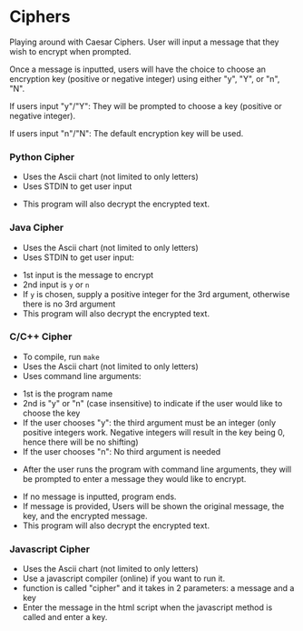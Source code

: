 # Ciphers
Playing around with Caesar Ciphers. User will input a message that they wish to encrypt when prompted.

Once a message is inputted, users will have the choice to choose an encryption key (positive or negative integer) using either "y", "Y", or "n", "N".

If users input "y"/"Y":
  They will be prompted to choose a key (positive or negative integer).

If users input "n"/"N":
  The default encryption key will be used.

### Python Cipher
- Uses the Ascii chart (not limited to only letters)
- Uses STDIN to get user input
* This program will also decrypt the encrypted text.

### Java Cipher
- Uses the Ascii chart (not limited to only letters)
- Uses STDIN to get user input:
* 1st input is the message to encrypt
* 2nd input is `y` or `n`
* If `y` is chosen, supply a positive integer for the 3rd argument, otherwise there is no 3rd argument
* This program will also decrypt the encrypted text.

### C/C++ Cipher
- To compile, run `make`
- Uses the Ascii chart (not limited to only letters)
- Uses command line arguments:
* 1st is the program name
* 2nd is "y" or "n" (case insensitive) to indicate if the user would like to choose the key
* If the user chooses "y": the third argument must be an integer (only positive integers work. Negative integers will result in the key being 0, hence there will be no shifting)
* If the user chooses "n": No third argument is needed
- After the user runs the program with command line arguments, they will be prompted to enter a message they would like to encrypt.
* If no message is inputted, program ends.
* If message is provided, Users will be shown the original message, the key, and the encrypted message.
* This program will also decrypt the encrypted text.

### Javascript Cipher
- Uses the Ascii chart (not limited to only letters)
- Use a javascript compiler (online) if you want to run it. 
- function is called "cipher" and it takes in 2 parameters: a message and a key
- Enter the message in the html script when the javascript method is called and enter a key.
